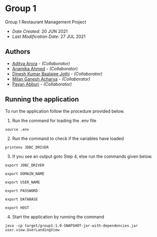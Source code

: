 # Group 1

Group 1 Restaurant Management Project

* *Date Created*: 20 JUN 2021
* *Last Modification Date*: 27 JUL 2021


## Authors

* [Aditya Arora](B00872193) - *(Collaborator)*
* [Anamika Ahmed](B00870386) - *(Collaborator)*
* [Dinesh Kumar Baalajee Jothi](B00861292) - *(Collaborator)*
* [Milan Ganesh Acharya](B00857450) - *(Collaborator)*
* [Pavan Abburi](B00883304) - *(Collaborator)*


## Running the application

To run the application follow the procedure provided below.
1. Run the command for loading the .env file
```
source .env
```
2. Run the command to check if the variables have loaded
```
printenv JDBC_DRIVER
```
3. If you see an output goto Step 4, else run the commands given below.
```
export JDBC_DRIVER
```
```
export DOMAIN_NAME
```
```
export USER_NAME
```
```
export PASSWORD
```
```
export DATABASE
```
```
export HOST
```
4. Start the application by running the command
```
java -cp target/group1-1.0-SNAPSHOT-jar-with-dependencies.jar user.view.UserLandingView
```
